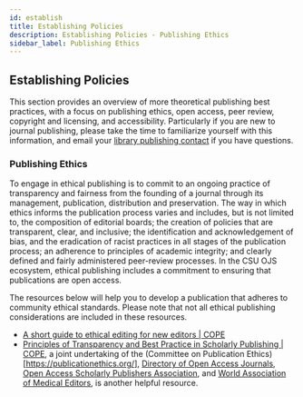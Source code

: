 ```yaml
---
id: establish
title: Establishing Policies
description: Establishing Policies - Publishing Ethics
sidebar_label: Publishing Ethics
---
```


## Establishing Policies
This section provides an overview of more theoretical publishing best practices, with a focus on publishing ethics, open access, peer review, copyright and licensing, and accessibility. Particularly if you are new to journal publishing, please take the time to familiarize yourself with this information, and email your [library publishing contact](contacts.md) if you have questions.

### Publishing Ethics
To engage in ethical publishing is to commit to an ongoing practice of transparency and fairness from the founding of a journal through its management, publication, distribution and preservation. The way in which ethics informs the publication process varies and includes, but is not limited to, the composition of editorial boards; the creation of policies that are transparent, clear, and inclusive; the identification and acknowledgement of bias, and the eradication of racist practices in all stages of the publication process; an adherence to principles of academic integrity; and clearly defined and fairly administered peer-review processes. In the CSU OJS ecosystem, ethical publishing includes a commitment to ensuring that publications are open access.

The resources below will help you to develop a publication that adheres to community ethical standards. Please note that not all ethical publishing considerations are included in these resources.

 - [A short guide to ethical editing for new editors | COPE](https://publicationethics.org/resources/guidelines-new/short-guide-ethical-editing-new-editors)
 - [Principles of Transparency and Best Practice in Scholarly Publishing | COPE](https://publicationethics.org/resources/guidelines-new/principles-transparency-and-best-practice-scholarly-publishing), a joint undertaking of the (Committee on Publication Ethics)[https://publicationethics.org/], [Directory of Open Access Journals](https://doaj.org/), [Open Access Scholarly Publishers Association](https://oaspa.org/), and [World Association of Medical Editors](http://www.wame.org), is another helpful resource.

